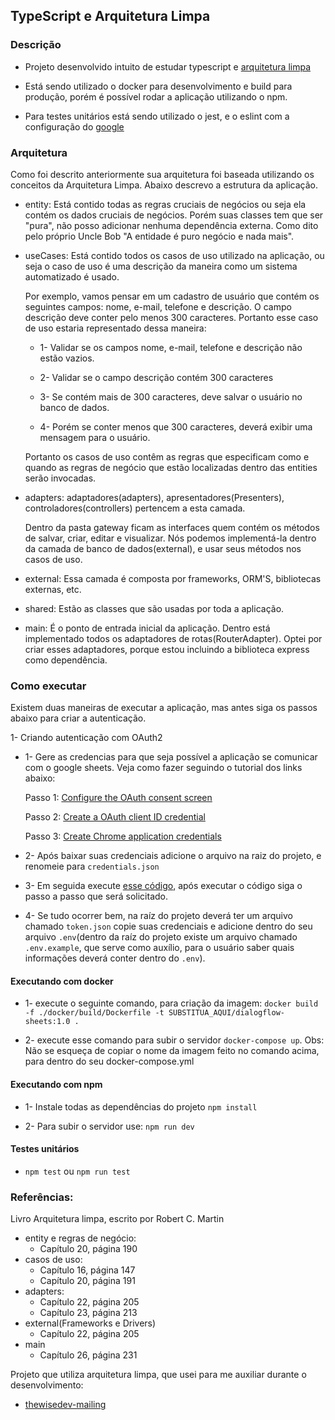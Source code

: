 ## TypeScript e Arquitetura Limpa

### Descrição 

- Projeto desenvolvido intuito de estudar typescript e [arquitetura limpa](https://blog.cleancoder.com/uncle-bob/2012/08/13/the-clean-architecture.html)

- Está sendo utilizado o docker para desenvolvimento e build para produção, porém é possível rodar a aplicação utilizando o npm. 
  
- Para testes unitários está sendo utilizado o jest, e o eslint com a configuração do [google](https://github.com/google/eslint-config-google)
  

### Arquitetura

Como foi descrito anteriormente sua arquitetura foi baseada utilizando os conceitos da Arquitetura Limpa. Abaixo descrevo a estrutura da aplicação. 

- entity: Está contido todas as regras cruciais de negócios ou seja ela contém os dados cruciais de negócios. Porém suas classes tem que ser "pura", não posso adicionar nenhuma dependência externa. Como dito pelo próprio Uncle Bob "A entidade é puro negócio e nada mais". 
  
- useCases: Está contido todos os casos de uso utilizado na aplicação, ou seja o caso de uso é uma descrição da maneira como um sistema automatizado é usado. 
  
  Por exemplo, vamos pensar em um cadastro de usuário que contém os seguintes campos: nome, e-mail, telefone e descrição. O campo descrição deve conter pelo menos 300 caracteres. Portanto esse caso de uso estaria representado dessa maneira:


  - 1- Validar se os campos nome, e-mail, telefone e descrição não estão vazios.

  - 2- Validar se o campo descrição contém 300 caracteres

  - 3- Se contém mais de 300 caracteres, deve salvar o usuário no banco de dados.

  - 4- Porém se conter menos que 300 caracteres, deverá exibir uma mensagem para o usuário. 

  Portanto os casos de uso contêm as regras que especificam como e quando as regras de negócio que estão localizadas dentro das entities serão invocadas. 

- adapters: adaptadores(adapters), apresentadores(Presenters), controladores(controllers) pertencem a esta camada. 
  
  Dentro da pasta gateway ficam as interfaces quem contém os métodos de salvar, criar, editar e visualizar. Nós podemos implementá-la dentro da camada de banco de dados(external), e usar seus métodos nos casos de uso. 
  
-  external: Essa camada é composta por frameworks, ORM'S, bibliotecas externas, etc.
  
- shared: Estão as classes que são usadas por toda a aplicação.
  
- main: É o ponto de entrada inicial da aplicação. Dentro está implementado todos os adaptadores de rotas(RouterAdapter). Optei por criar esses adaptadores, porque estou incluindo a biblioteca express como dependência.


### Como executar 

Existem duas maneiras de executar a aplicação, mas antes siga os passos abaixo para criar a autenticação. 

1- Criando autenticação com OAuth2

- 1- Gere as credencias para que seja possível a aplicação se comunicar com o google sheets. Veja como fazer seguindo o tutorial dos links abaixo:
  
  Passo 1: [Configure the OAuth consent screen](https://developers.google.com/workspace/guides/create-credentials#configure_the_oauth_consent_screen)

  Passo 2: [Create a OAuth client ID credential](https://developers.google.com/workspace/guides/create-credentials#create_a_oauth_client_id_credential)

  Passo 3: [Create Chrome application credentials](https://developers.google.com/workspace/guides/create-credentials#chrome)
  
- 2- Após baixar suas credenciais adicione o arquivo na raiz do projeto, e renomeie para `credentials.json`
  
- 3- Em seguida execute [esse código](https://developers.google.com/sheets/api/quickstart/nodejs), após executar o código siga o passo a passo que será solicitado. 

- 4- Se tudo ocorrer bem, na raíz do projeto deverá ter um arquivo chamado `token.json` copie suas credenciais e adicione dentro do seu arquivo `.env`(dentro da raíz do projeto existe um arquivo chamado `.env.example`, que serve como auxílio, para o usuário saber quais informações deverá conter dentro do `.env`).


#### Executando com docker

- 1- execute o seguinte comando, para criação da imagem: `docker build -f ./docker/build/Dockerfile -t SUBSTITUA_AQUI/dialogflow-sheets:1.0 .`

- 2- execute esse comando para subir o servidor `docker-compose up`. 
  Obs: Não se esqueça de copiar o nome da imagem feito no comando acima, para dentro do seu docker-compose.yml


#### Executando com npm

- 1- Instale todas as dependências do projeto `npm install`

- 2- Para subir o servidor use: `npm run dev`

#### Testes unitários

-  `npm test` ou `npm run test`

### Referências: 

Livro Arquitetura limpa, escrito por Robert C. Martin
  - entity e regras de negócio: 
    - Capítulo 20, página 190
  - casos de uso: 
    - Capítulo 16, página 147
    - Capítulo 20, página 191
  - adapters: 
    - Capítulo 22, página 205
    - Capítulo 23, página 213
  - external(Frameworks e Drivers)
    - Capítulo 22, página 205
  - main
    - Capítulo 26, página 231
  
Projeto que utiliza arquitetura limpa, que usei para me auxiliar durante o desenvolvimento:

  - [thewisedev-mailing](https://github.com/otaviolemos/thewisedev-mailing)